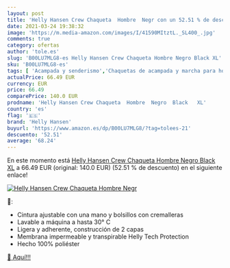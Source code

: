 ```yaml
---
layout: post
title: 'Helly Hansen Crew Chaqueta  Hombre  Negr con un 52.51 % de descuento'
date: 2021-03-24 19:38:32
image: 'https://m.media-amazon.com/images/I/41590MItztL._SL400_.jpg'
comments: true
category: ofertas
author: 'tole.es'
slug: 'B00LU7MLG8-es Helly Hansen Crew Chaqueta Hombre Negro Black XL'
sku: 'B00LU7MLG8-es'
tags: [ 'Acampada y senderismo','Chaquetas de acampada y marcha para hombre','Chubasqueros de acampada y marcha para hombre','Cortavientos de acampada y marcha para hombre','Deportes y aire libre','Ropa de acampada','Ropa de acampada para hombre','chaqueta','helly hansen', ]
actualPrice: 66.49 EUR
currency: EUR
price: 66.49
comparePrice: 140.0 EUR
prodname: 'Helly Hansen Crew Chaqueta  Hombre  Negro  Black   XL'
country: 'es'
flag: '🇪🇸'
brand: 'Helly Hansen'
buyurl: 'https://www.amazon.es/dp/B00LU7MLG8/?tag=tolees-21'
descuento: '52.51'
average: '68.24'
---
```


En este momento está [Helly Hansen Crew Chaqueta  Hombre  Negro  Black   XL](https://www.amazon.es/dp/B00LU7MLG8/?tag=tolees-21) a 66.49 EUR (original: 140.0 EUR) (52.51 %  de descuento) en el siguiente enlace!

[![Helly Hansen Crew Chaqueta  Hombre  Negr](https://m.media-amazon.com/images/I/41590MItztL._SL400_.jpg)](https://www.amazon.es/dp/B00LU7MLG8/?tag=tolees-21)

🔎:

- Cintura ajustable con una mano y bolsillos con cremalleras
- Lavable a máquina a hasta 30° C
- Ligera y adherente, construcción de 2 capas
- Membrana impermeable y transpirable Helly Tech Protection
- Hecho 100% poliéster

[🛒 Aquí!!!](https://www.amazon.es/dp/B00LU7MLG8/?tag=tolees-21)
